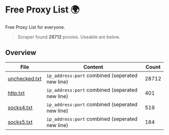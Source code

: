 
# Free Proxy List 🌍

Free Proxy List for everyone.
> Scraper found **28712** proxies. Useable are below.

## Overview

|File|Content|Count|
|----|-------|-----|
|[unchecked.txt](https://raw.githubusercontent.com/yemixzy/proxy-list/main/proxies/unchecked.txt)|`ip_address:port` combined (seperated new line)|28712|
|[http.txt](https://raw.githubusercontent.com/yemixzy/proxy-list/main/proxies/http.txt)|`ip_address:port` combined (seperated new line)|401|
|[socks4.txt](https://raw.githubusercontent.com/yemixzy/proxy-list/main/proxies/socks4.txt)|`ip_address:port` combined (seperated new line)|519|
|[socks5.txt](https://raw.githubusercontent.com/yemixzy/proxy-list/main/proxies/socks5.txt)|`ip_address:port` combined (seperated new line)|184|


